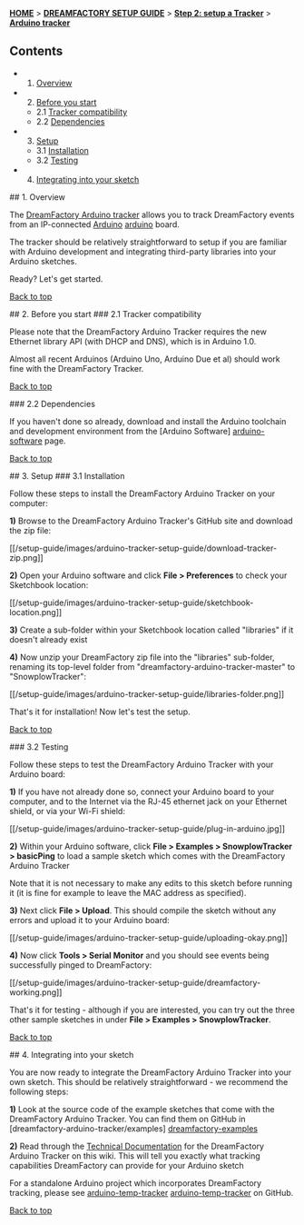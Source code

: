 <a name="top" />

[**HOME**](Home) > [**DREAMFACTORY SETUP GUIDE**](Setting-up-DreamFactory) > [**Step 2: setup a Tracker**](Setting-up-a-Tracker) > [**Arduino tracker**](Arduino-tracker-setup)

## Contents

- 1. [Overview](#overview)
- 2. [Before you start](#before-start)
  - 2.1 [Tracker compatibility](#compatibility)
  - 2.2 [Dependencies](#dependencies)
- 3. [Setup](#setup)
  - 3.1 [Installation](#installation)
  - 3.2 [Testing](#testing)
- 4. [Integrating into your sketch](#integration)

<a name="overview" />
## 1. Overview

The [DreamFactory Arduino tracker](https://github.com/dreamfactory/dreamfactory-arduino-tracker) allows you to track DreamFactory events from an IP-connected [Arduino] [arduino] board.

The tracker should be relatively straightforward to setup if you are familiar with Arduino development and integrating third-party libraries into your Arduino sketches.

Ready? Let's get started.

[Back to top](#top)

<a name="before-start" />
## 2. Before you start

<a name="compatibility" />
### 2.1 Tracker compatibility

Please note that the DreamFactory Arduino Tracker requires the new Ethernet library API (with DHCP and DNS), which is in Arduino 1.0.

Almost all recent Arduinos (Arduino Uno, Arduino Due et al) should work fine with the DreamFactory Tracker.

[Back to top](#top)

<a name="dependencies" />
### 2.2 Dependencies

If you haven't done so already, download and install the Arduino toolchain and development environment from the [Arduino Software] [arduino-software] page.

[Back to top](#top)

<a name="setup" />
## 3. Setup

<a name="installation" />
### 3.1 Installation

Follow these steps to install the DreamFactory Arduino Tracker on your computer:

**1)** Browse to the DreamFactory Arduino Tracker's GitHub site and download the zip file:

[[/setup-guide/images/arduino-tracker-setup-guide/download-tracker-zip.png]]

**2)** Open your Arduino software and click **File > Preferences** to check your Sketchbook location:

[[/setup-guide/images/arduino-tracker-setup-guide/sketchbook-location.png]]

**3)** Create a sub-folder within your Sketchbook location called "libraries" if it doesn't already exist

**4)** Now unzip your DreamFactory zip file into the "libraries" sub-folder, renaming its top-level folder from "dreamfactory-arduino-tracker-master" to "SnowplowTracker":

[[/setup-guide/images/arduino-tracker-setup-guide/libraries-folder.png]]

That's it for installation! Now let's test the setup.

[Back to top](#top)

<a name="testing" />
### 3.2 Testing

Follow these steps to test the DreamFactory Arduino Tracker with your Arduino board:

**1)** If you have not already done so, connect your Arduino board to your computer, and to the Internet via the RJ-45 ethernet jack on your Ethernet shield, or via your Wi-Fi shield:

[[/setup-guide/images/arduino-tracker-setup-guide/plug-in-arduino.jpg]]

**2)** Within your Arduino software, click **File > Examples > SnowplowTracker > basicPing** to load a sample sketch which comes with the DreamFactory Arduino Tracker

Note that it is not necessary to make any edits to this sketch before running it (it is fine for example to leave the MAC address as specified).

**3)** Next click **File > Upload**. This should compile the sketch without any errors and upload it to your Arduino board:

[[/setup-guide/images/arduino-tracker-setup-guide/uploading-okay.png]]

**4)** Now click **Tools > Serial Monitor** and you should see events being successfully pinged to DreamFactory:

[[/setup-guide/images/arduino-tracker-setup-guide/dreamfactory-working.png]]

That's it for testing - although if you are interested, you can try out the three other sample sketches in under **File > Examples > SnowplowTracker**.

[Back to top](#top)

<a name="integration" />
## 4. Integrating into your sketch

You are now ready to integrate the DreamFactory Arduino Tracker into your own sketch. This should be relatively straightforward - we recommend the following steps:

**1)** Look at the source code of the example sketches that come with the DreamFactory Arduino Tracker. You can find them on GitHub in [dreamfactory-arduino-tracker/examples] [dreamfactory-examples]

**2)** Read through the [Technical Documentation](Arduino-Tracker) for the DreamFactory Arduino Tracker on this wiki. This will tell you exactly what tracking capabilities DreamFactory can provide for your Arduino sketch

For a standalone Arduino project which incorporates DreamFactory tracking, please see [arduino-temp-tracker] [arduino-temp-tracker] on GitHub.

[Back to top](#top)

[arduino]: http://arduino.cc/
[arduino-software]: http://www.arduino.cc/en/Main/software
[dreamfactory-examples]: https://github.com/dreamfactory/dreamfactory-arduino-tracker/tree/master/examples
[arduino-temp-tracker]: https://github.com/alexanderdean/arduino-temp-tracker